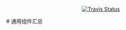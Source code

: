 <p align="center">
  <a href="https://travis-ci.org/huoli-front/hbgj-components"><img alt="Travis Status" src="https://travis-ci.org/huoli-front/hbgj-components.svg?branch=master"></a>
</p>
# 通用组件汇总
